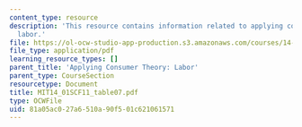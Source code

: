 ```yaml
---
content_type: resource
description: 'This resource contains information related to applying consumer theory:
  labor.'
file: https://ol-ocw-studio-app-production.s3.amazonaws.com/courses/14-01sc-principles-of-microeconomics-fall-2011/81a05ac027a6510a90f501c621061571_MIT14_01SCF11_table07.pdf
file_type: application/pdf
learning_resource_types: []
parent_title: 'Applying Consumer Theory: Labor'
parent_type: CourseSection
resourcetype: Document
title: MIT14_01SCF11_table07.pdf
type: OCWFile
uid: 81a05ac0-27a6-510a-90f5-01c621061571
---
```

